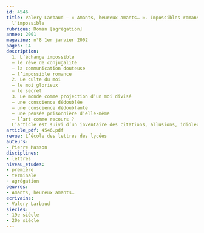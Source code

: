```yaml
---
id: 4546
title: Valery Larbaud – « Amants, heureux amants… ». Impossibles romans, romans de
  l’impossible
rubrique: Roman [agrégation]
annee: 2001
magazine: n°8 1er janvier 2002
pages: 14
description: 
  1. L’échange impossible
  – le rêve de conjugalité
  – la communication douteuse
  – l’impossible romance
  2. Le culte du moi
  – le moi glorieux
  – le secret
  3. Le monde comme projection d’un moi divisé
  – une conscience dédoublée
  – une conscience dédoublante
  – une pensée prisonnière d’elle-même
  – l’art comme recours ?
  L’article est suivi d’un inventaire des citations, allusions, idiolectes et références du recueil.
article_pdf: 4546.pdf
revue: L’école des lettres des lycées
auteurs:
- Pierre Masson
disciplines:
- lettres
niveau_etudes:
- première
- terminale
- agrégation
oeuvres:
- Amants, heureux amants…
ecrivains:
- Valery Larbaud
siecles:
- 19e siècle
- 20e siècle
---
```

